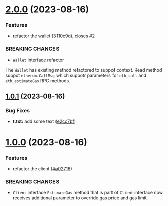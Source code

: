 # [2.0.0](https://github.com/danijelTxFusion/zksync2-go/compare/v1.0.1...v2.0.0) (2023-08-16)


### Features

* refactor the wallet ([3110c9d](https://github.com/danijelTxFusion/zksync2-go/commit/3110c9d914b483fd2af95ce91d49a415920d3a3e)), closes [#2](https://github.com/danijelTxFusion/zksync2-go/issues/2)


### BREAKING CHANGES

* `Wallet` interface refactor

The `Wallet` has existing method refactored to suppot context.
Read method suppot `etherum.CallMsg` which suppotr parameters for
`eth_call` and `eth_estimateGas` RPC methods.

## [1.0.1](https://github.com/danijelTxFusion/zksync2-go/compare/v1.0.0...v1.0.1) (2023-08-16)


### Bug Fixes

* **t.txt:** add some text ([e2cc7bf](https://github.com/danijelTxFusion/zksync2-go/commit/e2cc7bfeee0b713436487e158ac7e5eccddb04be))

# [1.0.0](https://github.com/danijelTxFusion/zksync2-go/compare/v0.4.2...v1.0.0) (2023-08-16)


### Features

* refactor the client ([4a02716](https://github.com/danijelTxFusion/zksync2-go/commit/4a02716c1a4ea6aa3e8380eaae6160b33f53fc31))


### BREAKING CHANGES

* `Client` interface
`EstimateGas` method that is part of `Client` interface now receives
additional parameter to override gas price and gas limit.
